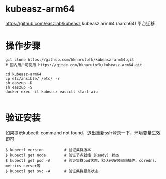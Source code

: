 # kubeasz-arm64
https://github.com/easzlab/kubeasz kubeasz arm64 (aarch64) 平台迁移

# 操作步骤

```
git clone https://github.com/hknarutofk/kubeasz-arm64.git
# 国内用户可使用 https://gitee.com/hknarutofk/kubeasz-arm64.git

cd kubeasz-arm64
cp etc/ansible/ /etc/ -r
sh easzup -D
sh easzup -S
docker exec -it kubeasz easzctl start-aio


```
# 验证安装
如果提示kubectl: command not found，退出重新ssh登录一下，环境变量生效即可
```
$ kubectl version         # 验证集群版本     
$ kubectl get node        # 验证节点就绪 (Ready) 状态
$ kubectl get pod -A      # 验证集群pod状态，默认已安装网络插件、coredns、metrics-server等
$ kubectl get svc -A      # 验证集群服务状态
```
